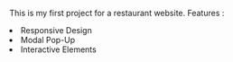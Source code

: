 This is my first project for a restaurant website. Features :

<li>Responsive Design</li>
<li>Modal Pop-Up</li>
<li>Interactive Elements</li>

